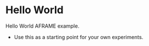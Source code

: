 # Hello World

Hello World AFRAME example.

- Use this as a starting point for your own experiments.
